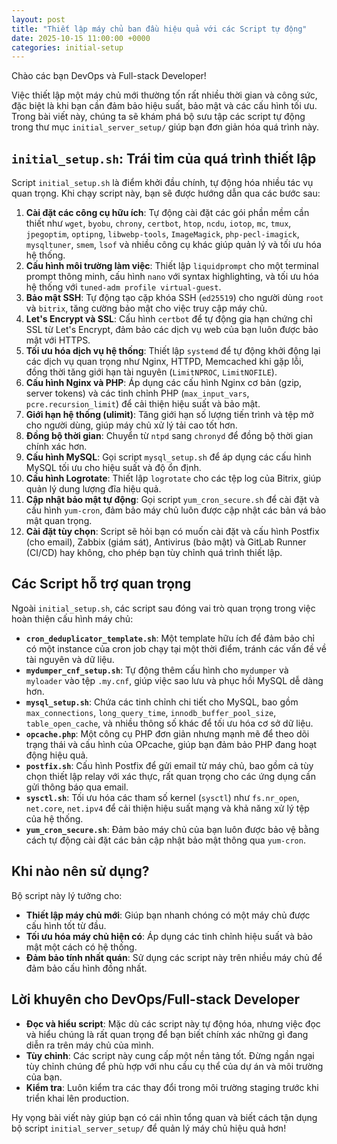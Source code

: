 ```yaml
---
layout: post
title: "Thiết lập máy chủ ban đầu hiệu quả với các Script tự động"
date: 2025-10-15 11:00:00 +0000
categories: initial-setup
---
```


Chào các bạn DevOps và Full-stack Developer!

Việc thiết lập một máy chủ mới thường tốn rất nhiều thời gian và công sức, đặc biệt là khi bạn cần đảm bảo hiệu suất, bảo mật và các cấu hình tối ưu. Trong bài viết này, chúng ta sẽ khám phá bộ sưu tập các script tự động trong thư mục `initial_server_setup/` giúp bạn đơn giản hóa quá trình này.

## `initial_setup.sh`: Trái tim của quá trình thiết lập

Script `initial_setup.sh` là điểm khởi đầu chính, tự động hóa nhiều tác vụ quan trọng. Khi chạy script này, bạn sẽ được hướng dẫn qua các bước sau:

1.  **Cài đặt các công cụ hữu ích**: Tự động cài đặt các gói phần mềm cần thiết như `wget`, `byobu`, `chrony`, `certbot`, `htop`, `ncdu`, `iotop`, `mc`, `tmux`, `jpegoptim`, `optipng`, `libwebp-tools`, `ImageMagick`, `php-pecl-imagick`, `mysqltuner`, `smem`, `lsof` và nhiều công cụ khác giúp quản lý và tối ưu hóa hệ thống.
2.  **Cấu hình môi trường làm việc**: Thiết lập `liquidprompt` cho một terminal prompt thông minh, cấu hình `nano` với syntax highlighting, và tối ưu hóa hệ thống với `tuned-adm profile virtual-guest`.
3.  **Bảo mật SSH**: Tự động tạo cặp khóa SSH (`ed25519`) cho người dùng `root` và `bitrix`, tăng cường bảo mật cho việc truy cập máy chủ.
4.  **Let's Encrypt và SSL**: Cấu hình `certbot` để tự động gia hạn chứng chỉ SSL từ Let's Encrypt, đảm bảo các dịch vụ web của bạn luôn được bảo mật với HTTPS.
5.  **Tối ưu hóa dịch vụ hệ thống**: Thiết lập `systemd` để tự động khởi động lại các dịch vụ quan trọng như Nginx, HTTPD, Memcached khi gặp lỗi, đồng thời tăng giới hạn tài nguyên (`LimitNPROC`, `LimitNOFILE`).
6.  **Cấu hình Nginx và PHP**: Áp dụng các cấu hình Nginx cơ bản (gzip, server tokens) và các tinh chỉnh PHP (`max_input_vars`, `pcre.recursion_limit`) để cải thiện hiệu suất và bảo mật.
7.  **Giới hạn hệ thống (ulimit)**: Tăng giới hạn số lượng tiến trình và tệp mở cho người dùng, giúp máy chủ xử lý tải cao tốt hơn.
8.  **Đồng bộ thời gian**: Chuyển từ `ntpd` sang `chronyd` để đồng bộ thời gian chính xác hơn.
9.  **Cấu hình MySQL**: Gọi script `mysql_setup.sh` để áp dụng các cấu hình MySQL tối ưu cho hiệu suất và độ ổn định.
10. **Cấu hình Logrotate**: Thiết lập `logrotate` cho các tệp log của Bitrix, giúp quản lý dung lượng đĩa hiệu quả.
11. **Cập nhật bảo mật tự động**: Gọi script `yum_cron_secure.sh` để cài đặt và cấu hình `yum-cron`, đảm bảo máy chủ luôn được cập nhật các bản vá bảo mật quan trọng.
12. **Cài đặt tùy chọn**: Script sẽ hỏi bạn có muốn cài đặt và cấu hình Postfix (cho email), Zabbix (giám sát), Antivirus (bảo mật) và GitLab Runner (CI/CD) hay không, cho phép bạn tùy chỉnh quá trình thiết lập.

## Các Script hỗ trợ quan trọng

Ngoài `initial_setup.sh`, các script sau đóng vai trò quan trọng trong việc hoàn thiện cấu hình máy chủ:

*   **`cron_deduplicator_template.sh`**: Một template hữu ích để đảm bảo chỉ có một instance của cron job chạy tại một thời điểm, tránh các vấn đề về tài nguyên và dữ liệu.
*   **`mydumper_cnf_setup.sh`**: Tự động thêm cấu hình cho `mydumper` và `myloader` vào tệp `.my.cnf`, giúp việc sao lưu và phục hồi MySQL dễ dàng hơn.
*   **`mysql_setup.sh`**: Chứa các tinh chỉnh chi tiết cho MySQL, bao gồm `max_connections`, `long_query_time`, `innodb_buffer_pool_size`, `table_open_cache`, và nhiều thông số khác để tối ưu hóa cơ sở dữ liệu.
*   **`opcache.php`**: Một công cụ PHP đơn giản nhưng mạnh mẽ để theo dõi trạng thái và cấu hình của OPcache, giúp bạn đảm bảo PHP đang hoạt động hiệu quả.
*   **`postfix.sh`**: Cấu hình Postfix để gửi email từ máy chủ, bao gồm cả tùy chọn thiết lập relay với xác thực, rất quan trọng cho các ứng dụng cần gửi thông báo qua email.
*   **`sysctl.sh`**: Tối ưu hóa các tham số kernel (`sysctl`) như `fs.nr_open`, `net.core`, `net.ipv4` để cải thiện hiệu suất mạng và khả năng xử lý tệp của hệ thống.
*   **`yum_cron_secure.sh`**: Đảm bảo máy chủ của bạn luôn được bảo vệ bằng cách tự động cài đặt các bản cập nhật bảo mật thông qua `yum-cron`.

## Khi nào nên sử dụng?

Bộ script này lý tưởng cho:

*   **Thiết lập máy chủ mới**: Giúp bạn nhanh chóng có một máy chủ được cấu hình tốt từ đầu.
*   **Tối ưu hóa máy chủ hiện có**: Áp dụng các tinh chỉnh hiệu suất và bảo mật một cách có hệ thống.
*   **Đảm bảo tính nhất quán**: Sử dụng các script này trên nhiều máy chủ để đảm bảo cấu hình đồng nhất.

## Lời khuyên cho DevOps/Full-stack Developer

*   **Đọc và hiểu script**: Mặc dù các script này tự động hóa, nhưng việc đọc và hiểu chúng là rất quan trọng để bạn biết chính xác những gì đang diễn ra trên máy chủ của mình.
*   **Tùy chỉnh**: Các script này cung cấp một nền tảng tốt. Đừng ngần ngại tùy chỉnh chúng để phù hợp với nhu cầu cụ thể của dự án và môi trường của bạn.
*   **Kiểm tra**: Luôn kiểm tra các thay đổi trong môi trường staging trước khi triển khai lên production.

Hy vọng bài viết này giúp bạn có cái nhìn tổng quan và biết cách tận dụng bộ script `initial_server_setup/` để quản lý máy chủ hiệu quả hơn!
